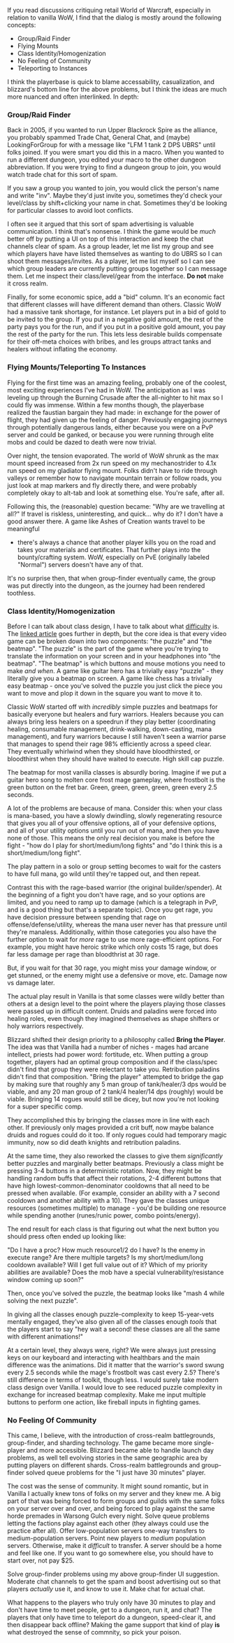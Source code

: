If you read discussions critiquing retail World of Warcraft, especially in
relation to vanilla WoW, I find that the dialog is mostly around the following
concepts:

* Group/Raid Finder
* Flying Mounts
* Class Identity/Homogenization
* No Feeling of Community
* Teleporting to Instances

I think the playerbase is quick to blame accessability, casualization, and
blizzard's bottom line for the above problems, but I think the ideas are much
more nuanced and often interlinked. In depth:

### Group/Raid Finder
Back in 2005, if you wanted to run Upper Blackrock Spire as the alliance, you
probably spammed Trade Chat, General Chat, and (maybe) LookingForGroup for with
a message like "LFM 1 tank 2 DPS UBRS" until folks joined. If you were smart you
did this in a macro. When you wanted to run a different dungeon, you edited your
macro to the other dungeon abbreviation. If you were trying to find a dungeon
group to join, you would watch trade chat for this sort of spam.

If you saw a group you wanted to join, you would click the person's name and
write "inv". Maybe they'd just invite you, sometimes they'd check your
level/class by shift+clicking your name in chat. Sometimes they'd be looking for
particular classes to avoid loot conflicts.

I often see it argued that this sort of spam advertising is valuable
communication. I think that's nonsense. I think the game would be *much* better
off by putting a UI on top of this interaction and keep the chat channels clear
of spam. As a group leader, let me list my group and see which players have
have listed themselves as wanting to do UBRS so I can shoot them
messages/invites. As a player, let me list myself so I can see which group
leaders are currently putting groups together so I can message them. Let me
inspect their class/level/gear from the interface. **Do not** make it cross
realm.

Finally, for some economic spice, add a "bid" column. It's an economic fact
that different classes will have different demand than others. Classic WoW had
a massive tank shortage, for instance. Let players put in a bid of gold to be
invited to the group. If you put in a negative gold amount, the rest of the
party pays you for the run, and if you put in a positive gold amount, you pay
the rest of the party for the run. This lets less desirable builds compensate
for their off-meta choices with bribes, and les groups attract tanks and healers
without inflating the economy.

### Flying Mounts/Teleporting To Instances
Flying for the first time was an amazing feeling, probably one of the coolest,
most exciting experiences I've had in WoW. The anticipation as I was leveling
up through the Burning Crusade after the all-nighter to hit max so I could fly
was immense. Within a few months though, the playerbase realized the faustian
bargain they had made: in exchange for the power of flight, they had given up
the feeling of danger. Previously engaging journeys through potentially
dangerous lands, either because you were on a PvP server and could be ganked,
or because you were running through elite mobs and could be dazed to death were
now trivial.

Over night, the tension evaporated. The world of WoW shrunk as the max mount
speed increased from 2x run speed on my mechanostrider to 4.1x run speed
on my gladiator flying mount. Folks didn't have to ride through valleys
or remember how to navigate mountain terrain or follow roads, you just look at
map markers and fly directly there, and were probably completely okay to
alt-tab and look at something else. You're safe, after all.

Following this, the (reasonable) question became: "Why are we travelling at all?"
If travel is riskless, uninteresting, and quick... why do it? I don't have a
good answer there. A game like Ashes of Creation wants travel to be meaningful
- there's always a chance that another player kills you on the road and takes
your materials and certificates. That further plays into the bounty/crafting
system. WoW, especially on PvE (originally labeled "Normal") servers doesn't
have any of that.

It's no surprise then, that when group-finder eventually came, the group was put
directly into the dungeon, as the journey had been rendered toothless.

### Class Identity/Homogenization
Before I can talk about class design, I have to talk about what
[difficulty](/posts/what-is-difficulty) is. The [linked
article](/posts/what-is-difficulty) goes further in depth, but the core idea is
that every video game can be broken down into two components: "the puzzle" and
"the beatmap". "The puzzle" is the part of the game where you're trying to
translate the information on your screen and in your headphones into "the
beatmap". "The beatmap" is which buttons and mouse motions you need to make
*and when*. A game like guitar hero has a trivially easy "puzzle" - they
literally give you a beatmap on screen. A game like chess has a trivially easy
beatmap - once you've solved the puzzle you just click the piece you want to
move and plop it down in the square you want to move it to.

Classic WoW started off with *incredibly* simple puzzles and beatmaps for
basically everyone but healers and fury warriors. Healers because you can always
bring less healers on a speedrun if they play better (coordinating healing,
consumable management, drink-walking, down-casting, mana management), and fury
warriors because I still haven't seen a warrior parse that manages to spend
their rage 98% efficiently across a speed clear. They eventually whirlwind when
they should have bloodthirsted, or bloodthirst when they should have waited to
execute. High skill cap puzzle.

The beatmap for most vanilla classes is absurdly boring. Imagine if we put a
guitar hero song to molten core frost mage gameplay, where frostbolt is the
green button on the fret bar. Green, green, green, green, green every 2.5
seconds.

A lot of the problems are because of mana. Consider this: when your class is
mana-based, you have a slowly dwindling, slowly regenerating resource that
gives you all of your offensive options, all of your defensive options, and all
of your utility options until you run out of mana, and then you have none of
those. This means the only real decision you make is before the fight - "how do
I play for short/medium/long fights" and "do I think this is a
short/medium/long fight".

The play pattern in a solo or group setting becomes to wait for the casters to
have full mana, go wild until they're tapped out, and then repeat.

Contrast this with the rage-based warrior (the original builder/spender). At the
beginning of a fight you don't have rage, and so your options are limited, and
you need to ramp up to damage (which is a telegraph in PvP, and is a good thing
but that's a separate topic). Once you get rage, you have decision pressure
between spending that rage on offense/defense/utility, whereas the mana user
never has that pressure until they're manaless. Additionally, within those
categories you also have the further option to wait for *more* rage to use more
rage-efficient options. For example, you might have heroic strike which only
costs 15 rage, but does far less damage per rage than bloodthrist at 30 rage.

But, if you wait for that 30 rage, you might miss your damage window, or get
stunned, or the enemy might use a defensive or move, etc. Damage now vs damage
later.

The actual play result in Vanilla is that some classes were wildly better than
others at a design level to the point where the players playing those classes
were passed up in difficult content. Druids and paladins were forced into
healing roles, even though they imagined themselves as shape shifters or holy
warriors respectively.

Blizzard shifted their design priority to a philosophy called **Bring the
Player**. The idea was that Vanilla had a number of niches - mages had arcane
intellect, priests had power word: fortitude, etc. When putting a group together,
players had an optimal group composition and if the class/spec didn't find that
group they were relectant to take you. Retribution paladins didn't find that
composition. "Bring the player" attempted to bridge the gap by making sure that
roughly any 5 man group of tank/healer/3 dps would be viable, and any 20 man
group of 2 tank/4 healer/14 dps (roughly) would be viable. Bringing 14 rogues
would still be dicey, but now you're not looking for a super specific comp.

They accomplished this by bringing the classes more in line with each other. If
previously only mages provided a crit buff, now maybe balance druids and rogues
could do it too. If only rogues could had temporary magic immunity, now so did
death knights and retribution paladins.

At the same time, they also reworked the classes to give them *significantly*
better puzzles and marginally better beatmaps. Previously a class might be
pressing 3-4 buttons in a deterministic rotation. Now, they might be handling
random buffs that affect their rotations, 2-4 different buttons that have high
lowest-common-denominator cooldowns that all need to be pressed when available.
(For example, consider an ability with a 7 second cooldown and another ability
with a 10). They gave the classes unique resources (sometimes multiple) to
manage - you'd be building one resource while spending another (runes/runic
power, combo points/energy).

The end result for each class is that figuring out what the next button you
should press often ended up looking like:

"Do I have a proc? How much resource1/2 do I have? Is the enemy in execute
range? Are there multiple targets? Is my short/medium/long cooldown available?
Will I get full value out of it? Which of my priority abilities are available?
Does the mob have a special vulnerability/resistance window coming up soon?"

Then, once you've solved the puzzle, the beatmap looks like "mash 4 while
solving the next puzzle".

In giving all the classes enough puzzle-complexity to keep 15-year-vets
mentally engaged, they've also given all of the classes enough *tools* that the
players start to say "hey wait a second! these classes are all the same with
different animations!"

At a certain level, they always were, right? We were always just pressing keys
on our keyboard and interacting with healthbars and the main difference was the
animations. Did it matter that the warrior's sword swung every 2.5 seconds
while the mage's frostbolt was cast every 2.5? There's still difference in
terms of toolkit, though less. I would surely take modern class design over
Vanilla. I would love to see reduced puzzle complexity in exchange for increased
beatmap complexity. Make me input multiple buttons to perform one action, like
fireball inputs in fighting games.

### No Feeling Of Community
This came, I believe, with the introduction of cross-realm battlegrounds,
group-finder, and sharding technology. The game became more single-player and
more accessible. Blizzard became able to handle launch day problems, as well
tell evolving stories in the same geographic area by putting players on
different shards. Cross-realm battlegrounds and group-finder solved queue
problems for the "I just have 30 minutes" player.

The cost was the sense of community. It might sound romantic, but in Vanilla I
actually knew tons of folks on my server and they knew me. A big part of that
was being forced to form groups and guilds with the same folks on your server
over and over, and being forced to play against the same horde premades in
Warsong Gulch every night. Solve queue problems letting the factions play
against each other (they always could use the practice after all). Offer
low-population servers one-way transfers to medium-population servers. Point
new players to *medium* population servers. Otherwise, make it *difficult* to
transfer. A server should be a home and feel like one. If you want to go
somewhere else, you should have to start over, not pay $25.

Solve group-finder problems using my above group-finder UI suggestion. Moderate
chat channels to get the spam and boost advertising out so that players
*actually* use it, and know to use it. Make chat for actual chat.

What happens to the players who truly only have 30 minutes to play and don't
have time to meet people, get to a dungeon, run it, and chat? The players that
only have time to teleport do a dungeon, speed-clear it, and then disappear back
offline? Making the game support that kind of play **is** what destroyed the
sense of commnity, so pick your poison.
